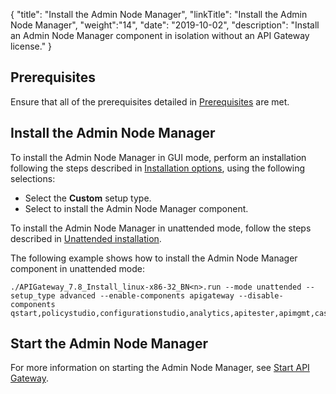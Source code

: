 {
"title": "Install the Admin Node Manager",
"linkTitle": "Install the Admin Node Manager",
"weight":"14",
"date": "2019-10-02",
"description": "Install an Admin Node Manager component in isolation without an API Gateway license."
}

## Prerequisites

Ensure that all of the prerequisites detailed in [Prerequisites](/docs/apim_installation/apigtw_install/system_requirements) are met.

## Install the Admin Node Manager

To install the Admin Node Manager in GUI mode, perform an installation following the steps described in [Installation options](/docs/apim_installation/apigtw_install/installation), using the following selections:

* Select the **Custom** setup type.
* Select to install the Admin Node Manager component.

To install the Admin Node Manager in unattended mode, follow the steps described in [Unattended installation](/docs/apim_installation/apigtw_install/installation_unattended).

The following example shows how to install the Admin Node Manager component in unattended mode:

```
./APIGateway_7.8_Install_linux-x86-32_BN<n>.run --mode unattended --setup_type advanced --enable-components apigateway --disable-components qstart,policystudio,configurationstudio,analytics,apitester,apimgmt,cassandra,packagedeploytools
```

## Start the Admin Node Manager

For more information on starting the Admin Node Manager, see [Start API Gateway](/docs/apim_installation/apigtw_install/install_gateway#start-api-gateway).
